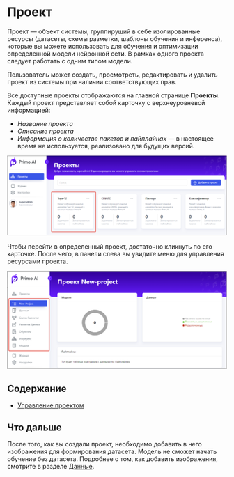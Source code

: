 # Проект

Проект — объект системы, группирущий в себе изолированные ресурсы (датасеты, схемы разметки, шаблоны обучения и инференса), которые вы можете использовать для обучения и оптимизации определенной модели нейронной сети. В рамках одного проекта следует работать с одним типом модели. 

Пользователь может создать, просмотреть, редактировать и удалить проект из системы при наличии соответствующих прав. 

Все доступные проекты отображаются на главной странице **Проекты**. Каждый проект представляет собой карточку с верхнеуровневой информацией:
* *Название проекта*
* *Описание проекта*
* *Информация о количестве пакетов и пайплайнах* — в настоящее время не используется, реализовано для будущих версий.

![](<../../../../.gitbook/assets1/primo-ai/user-guide/project-card.png>)

Чтобы перейти в определенный проект, достаточно кликнуть по его карточке. После чего, в панели слева вы увидите меню для управления ресурсами проекта. 

![](<../../../../.gitbook/assets1/primo-ai/user-guide/first-page-project.png>)


## Содержание

* [Управление проектом](https://github.com/PrimoRPA/Docs.Rus/blob/1299-%D0%BD%D0%B0%D0%BF%D0%B8%D1%81%D0%B0%D1%82%D1%8C-%D0%B4%D0%BE%D0%BA%D1%83%D0%BC%D0%B5%D0%BD%D1%82-%D0%BF%D0%BE-primoai/primo-ai/user/projects/project/operation-with-projects.md)


## Что дальше

После того, как вы создали проект, необходимо добавить в него изображения для формирования датасета. Модель не сможет начать обучение без датасета. Подробнее о том, как добавить изображения, смотрите в разделе [Данные](https://github.com/PrimoRPA/Docs.Rus/tree/1299-%D0%BD%D0%B0%D0%BF%D0%B8%D1%81%D0%B0%D1%82%D1%8C-%D0%B4%D0%BE%D0%BA%D1%83%D0%BC%D0%B5%D0%BD%D1%82-%D0%BF%D0%BE-primoai/primo-ai/user/projects/data).
